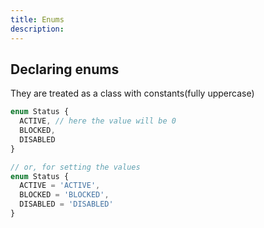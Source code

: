 ```yaml
---
title: Enums
description:
---
```


## Declaring enums

They are treated as a class with constants(fully uppercase)

```ts
enum Status {
  ACTIVE, // here the value will be 0
  BLOCKED,
  DISABLED
}

// or, for setting the values
enum Status {
  ACTIVE = 'ACTIVE',
  BLOCKED = 'BLOCKED',
  DISABLED = 'DISABLED'
}
```
